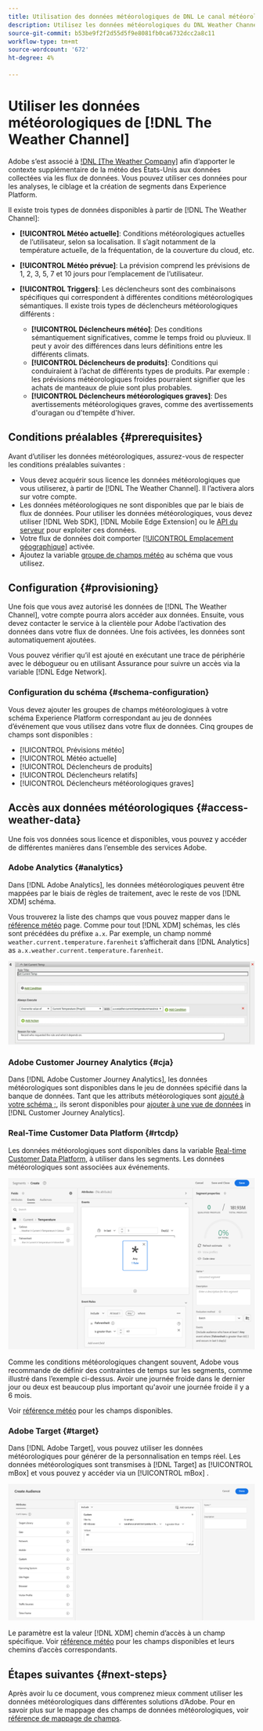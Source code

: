 ```yaml
---
title: Utilisation des données météorologiques de DNL Le canal météorologique
description: Utilisez les données météorologiques du DNL Weather Channel pour améliorer les données que vous collectez par le biais des flux de données.
source-git-commit: b53be9f2f2d55d5f9e8081fb0ca6732dcc2a8c11
workflow-type: tm+mt
source-wordcount: '672'
ht-degree: 4%

---
```



# Utiliser les données météorologiques de [!DNL The Weather Channel]

Adobe s’est associé à [!DNL [The Weather Company]](https://www.ibm.com/weather) afin d’apporter le contexte supplémentaire de la météo des États-Unis aux données collectées via les flux de données. Vous pouvez utiliser ces données pour les analyses, le ciblage et la création de segments dans Experience Platform.

Il existe trois types de données disponibles à partir de [!DNL The Weather Channel]:

* **[!UICONTROL Météo actuelle]**: Conditions météorologiques actuelles de l’utilisateur, selon sa localisation. Il s’agit notamment de la température actuelle, de la fréquentation, de la couverture du cloud, etc.
* **[!UICONTROL Météo prévue]**: La prévision comprend les prévisions de 1, 2, 3, 5, 7 et 10 jours pour l’emplacement de l’utilisateur.
* **[!UICONTROL Triggers]**: Les déclencheurs sont des combinaisons spécifiques qui correspondent à différentes conditions météorologiques sémantiques. Il existe trois types de déclencheurs météorologiques différents :

   * **[!UICONTROL Déclencheurs météo]**: Des conditions sémantiquement significatives, comme le temps froid ou pluvieux. Il peut y avoir des différences dans leurs définitions entre les différents climats.
   * **[!UICONTROL Déclencheurs de produits]**: Conditions qui conduiraient à l’achat de différents types de produits. Par exemple : les prévisions météorologiques froides pourraient signifier que les achats de manteaux de pluie sont plus probables.
   * **[!UICONTROL Déclencheurs météorologiques graves]**: Des avertissements météorologiques graves, comme des avertissements d&#39;ouragan ou d&#39;tempête d&#39;hiver.

## Conditions préalables {#prerequisites}

Avant d’utiliser les données météorologiques, assurez-vous de respecter les conditions préalables suivantes :

* Vous devez acquérir sous licence les données météorologiques que vous utiliserez, à partir de [!DNL The Weather Channel]. Il l’activera alors sur votre compte.
* Les données météorologiques ne sont disponibles que par le biais de flux de données. Pour utiliser les données météorologiques, vous devez utiliser [!DNL Web SDK], [!DNL Mobile Edge Extension] ou le [API du serveur](../../../server-api/overview.md) pour exploiter ces données.
* Votre flux de données doit comporter [[!UICONTROL Emplacement géographique]](../configure.md#advanced-options) activée.
* Ajoutez la variable [groupe de champs météo](#schema-configuration) au schéma que vous utilisez.

## Configuration {#provisioning}

Une fois que vous avez autorisé les données de [!DNL The Weather Channel], votre compte pourra alors accéder aux données. Ensuite, vous devez contacter le service à la clientèle pour Adobe l’activation des données dans votre flux de données. Une fois activées, les données sont automatiquement ajoutées.

Vous pouvez vérifier qu’il est ajouté en exécutant une trace de périphérie avec le débogueur ou en utilisant Assurance pour suivre un accès via la variable [!DNL Edge Network].

### Configuration du schéma {#schema-configuration}

Vous devez ajouter les groupes de champs météorologiques à votre schéma Experience Platform correspondant au jeu de données d’événement que vous utilisez dans votre flux de données. Cinq groupes de champs sont disponibles :

* [!UICONTROL Prévisions météo]
* [!UICONTROL Météo actuelle]
* [!UICONTROL Déclencheurs de produits]
* [!UICONTROL Déclencheurs relatifs]
* [!UICONTROL Déclencheurs météorologiques graves]

## Accès aux données météorologiques {#access-weather-data}

Une fois vos données sous licence et disponibles, vous pouvez y accéder de différentes manières dans l’ensemble des services Adobe.

### Adobe Analytics {#analytics}

Dans [!DNL Adobe Analytics], les données météorologiques peuvent être mappées par le biais de règles de traitement, avec le reste de vos [!DNL XDM] schéma.

Vous trouverez la liste des champs que vous pouvez mapper dans le [référence météo](weather-reference.md) page. Comme pour tout [!DNL XDM] schémas, les clés sont précédées du préfixe `a.x`. Par exemple, un champ nommé `weather.current.temperature.farenheit` s’afficherait dans [!DNL Analytics] as `a.x.weather.current.temperature.farenheit`.

![Interface des règles de traitement](../../assets/datastreams/data-enrichment/weather/processing-rules.png)

### Adobe Customer Journey Analytics {#cja}

Dans [!DNL Adobe Customer Journey Analytics], les données météorologiques sont disponibles dans le jeu de données spécifié dans la banque de données. Tant que les attributs météorologiques sont [ajouté à votre schéma ;](#prerequisites-prerequisites), ils seront disponibles pour [ajouter à une vue de données](https://experienceleague.adobe.com/docs/analytics-platform/using/cja-dataviews/create-dataview.html?lang=fr) in [!DNL Customer Journey Analytics].

### Real-Time Customer Data Platform {#rtcdp}

Les données météorologiques sont disponibles dans la variable [Real-time Customer Data Platform](../../../rtcdp/overview.md), à utiliser dans les segments. Les données météorologiques sont associées aux événements.

![Créateur de segments affichant les événements météo](../../assets/datastreams/data-enrichment/weather/schema-builder.png)

Comme les conditions météorologiques changent souvent, Adobe vous recommande de définir des contraintes de temps sur les segments, comme illustré dans l’exemple ci-dessus. Avoir une journée froide dans le dernier jour ou deux est beaucoup plus important qu&#39;avoir une journée froide il y a 6 mois.

Voir [référence météo](weather-reference.md) pour les champs disponibles.

### Adobe Target {#target}

Dans [!DNL Adobe Target], vous pouvez utiliser les données météorologiques pour générer de la personnalisation en temps réel. Les données météorologiques sont transmises à [!DNL Target] as [!UICONTROL mBox] et vous pouvez y accéder via un [!UICONTROL mBox] .

![Target Audience Builder](../../assets/datastreams/data-enrichment/weather/target-audience-builder.png)

Le paramètre est la valeur [!DNL XDM] chemin d’accès à un champ spécifique. Voir [référence météo](weather-reference.md) pour les champs disponibles et leurs chemins d’accès correspondants.

## Étapes suivantes {#next-steps}

Après avoir lu ce document, vous comprenez mieux comment utiliser les données météorologiques dans différentes solutions d’Adobe. Pour en savoir plus sur le mappage des champs de données météorologiques, voir [référence de mappage de champs](weather-reference.md).